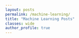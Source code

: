```yaml
---
layout: posts
permalink: /machine-learning/
title: "Machine Learning Posts"
classes: wide
author_profile: true
---
```


